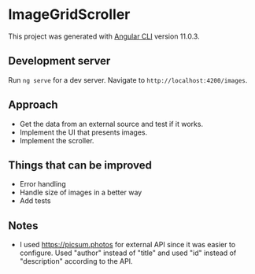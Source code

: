 # ImageGridScroller

This project was generated with [Angular CLI](https://github.com/angular/angular-cli) version 11.0.3.

## Development server

Run `ng serve` for a dev server. Navigate to `http://localhost:4200/images`.

## Approach

- Get the data from an external source and test if it works.
- Implement the UI that presents images.
- Implement the scroller.

## Things that can be improved

- Error handling
- Handle size of images in a better way
- Add tests

## Notes

- I used https://picsum.photos for external API since it was easier to configure. Used "author" instead of "title" and used "id" instead of "description" according to the API.

